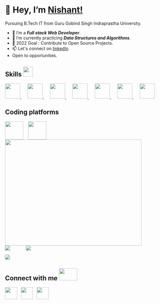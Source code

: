  # 👋 Hey, I’m [Nishant!](https://nmnishant.github.io/portfolio/)
 Pursuing B.Tech IT from Guru Gobind Singh Indraprastha University.
- 👀 I’m a ***Full stack Web Developer***.
- 🌱 I’m currently practicing ***Data Structures and Algorithms***.
- 💞️ 2022 Goal : Contribute to Open Source Projects.
- 📫 Let's connect on [linkedIn](https://www.linkedin.com/in/nmnishant/).
- Open to opportunities.

<h2> Skills <img src = "https://media2.giphy.com/media/QssGEmpkyEOhBCb7e1/giphy.gif?cid=ecf05e47a0n3gi1bfqntqmob8g9aid1oyj2wr3ds3mg700bl&rid=giphy.gif" width = 32px> </h2>

<a href="https://github.com/nmnishant?tab=repositories&q=&type=&language=html&sort="> <img width ='50px' src ='https://raw.githubusercontent.com/rahulbanerjee26/githubAboutMeGenerator/main/icons/html.svg'> </a>
<a href="https://github.com/nmnishant?tab=repositories&q=&type=&language=css&sort="> <img width ='50px' style="padding-left:20px" src ='https://raw.githubusercontent.com/rahulbanerjee26/githubAboutMeGenerator/main/icons/css.svg'> </a>
<a href="https://github.com/nmnishant?tab=repositories&q=&type=&language=javascript&sort="> <img width ='50px' style="padding-left:20px" src ='https://raw.githubusercontent.com/rahulbanerjee26/githubAboutMeGenerator/main/icons/javascript.svg'> </a>
<a href="https://github.com/nmnishant?tab=repositories&q=&type=&language=javascript&sort="> <img width ='50px' style="padding-left:20px" src ='https://raw.githubusercontent.com/rahulbanerjee26/githubAboutMeGenerator/main/icons/nodejs.svg'> </a>
<a href="https://github.com/nmnishant?tab=repositories&q=&type=&language=javascript&sort="> <img width ='50px' style="padding-left:20px" src ='https://raw.githubusercontent.com/rahulbanerjee26/githubAboutMeGenerator/main/icons/express.svg'> </a>
<a href="https://github.com/nmnishant?tab=repositories&q=&type=&language=javascript&sort="> <img width ='50px' style="padding-left:20px" src ='https://raw.githubusercontent.com/rahulbanerjee26/githubAboutMeGenerator/main/icons/mongodb.svg'> </a>
<a href="https://github.com/nmnishant?tab=repositories&q=&type=&language=c%2B%2B&sort="> <img width ='50px' style="padding-left:20px" src ='https://raw.githubusercontent.com/rahulbanerjee26/githubAboutMeGenerator/main/icons/cpp.svg'> </a> 

<h2> Coding platforms</h2>
<a href="https://www.hackerrank.com/nmnishant" target="blank"><img align="center" src="https://raw.githubusercontent.com/rahuldkjain/github-profile-readme-generator/master/src/images/icons/Social/hackerrank.svg" width="60" /></a> &nbsp;&nbsp;
<a href="https://leetcode.com/nmnishant" target="blank"><img align="center" src="https://assets.leetcode.com/static_assets/public/webpack_bundles/images/logo-dark.e99485d9b.svg" width="60" /></a>

<div><a href="https://www.leetcode.com/nmnishant/" target="blank"><img align="center" src="https://leetcode.card.workers.dev/?username=nmnishant&style=default&font=Courier%20New&extension=null" width="450px" height="350px" /></a> </div>

<div>
    <img align="left" src="https://github-readme-stats.vercel.app/api/top-langs?username=nmnishant&show_icons=true&locale=en&layout=compact" />
    <img align="center" style = "padding-left:50px" src="https://github-readme-stats.vercel.app/api?username=nmnishant&show_icons=true&locale=en" /></p>
</div>


<div><img align="center" src="https://github-readme-streak-stats.herokuapp.com/?user=nmnishant&" /></div> 




<h2> Connect with me <img src='https://raw.githubusercontent.com/ShahriarShafin/ShahriarShafin/main/Assets/handshake.gif' width="60px" height="40"> </h2>
<a href = 'https://www.linkedin.com/in/nmnishant/'> <img width = '40px' align= 'center' src="https://raw.githubusercontent.com/rahulbanerjee26/githubAboutMeGenerator/main/icons/linked-in-alt.svg"/></a> &nbsp;
<a href = 'https://www.twitter.com/NM_NISHANT'> <img width = '40px' align= 'center' src="https://raw.githubusercontent.com/rahulbanerjee26/githubAboutMeGenerator/main/icons/twitter.svg"/></a> &nbsp;
<a href = 'https://github.com/nmnishant'> <img width = '40px' align= 'center' src="https://raw.githubusercontent.com/rahulbanerjee26/githubAboutMeGenerator/main/icons/github.svg"/></a>

